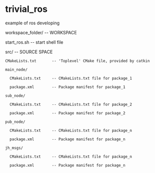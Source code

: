 # trivial_ros
example of ros 
developing


workspace_folder/        -- WORKSPACE

start_ros.sh              -- start shell file

  src/                   -- SOURCE SPACE
  
    CMakeLists.txt       -- 'Toplevel' CMake file, provided by catkin
    
    main_node/
    
      CMakeLists.txt     -- CMakeLists.txt file for package_1
      
      package.xml        -- Package manifest for package_1
      
    sub_node/
    
      CMakeLists.txt     -- CMakeLists.txt file for package_2
      
      package.xml        -- Package manifest for package_2
      
    pub_node/
    
      CMakeLists.txt     -- CMakeLists.txt file for package_n
      
      package.xml        -- Package manifest for package_n
      
    jh_msgs/
    
      CMakeLists.txt     -- CMakeLists.txt file for package_n
      
      package.xml        -- Package manifest for package_n
      
      
      
      
      
